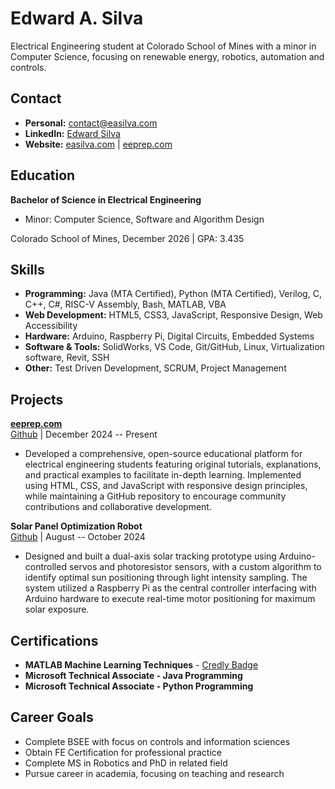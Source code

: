 # Edward A. Silva

Electrical Engineering student at Colorado School of Mines with a minor in Computer Science, focusing on renewable energy, robotics, automation and controls.

## Contact

- **Personal:** [contact@easilva.com](mailto:contact@easilva.com)
- **LinkedIn:** [Edward Silva](https://www.linkedin.com/in/edwardasilva/)
- **Website:** [easilva.com](https://easilva.com) | [eeprep.com](https://www.eeprep.com)

## Education

**Bachelor of Science in Electrical Engineering**  
- Minor: Computer Science, Software and Algorithm Design

Colorado School of Mines, December 2026 | GPA: 3.435

## Skills

- **Programming:** Java (MTA Certified), Python (MTA Certified), Verilog, C, C++, C#, RISC-V Assembly, Bash, MATLAB, VBA
- **Web Development:** HTML5, CSS3, JavaScript, Responsive Design, Web Accessibility
- **Hardware:** Arduino, Raspberry Pi, Digital Circuits, Embedded Systems
- **Software & Tools:** SolidWorks, VS Code, Git/GitHub, Linux, Virtualization software, Revit, SSH
- **Other:** Test Driven Development, SCRUM, Project Management

## Projects
**[eeprep.com](https://eeprep.com)**  
  [Github](https://github.com/edwardasilva/eeprep) | December 2024 -- Present
  - Developed a comprehensive, open-source educational platform for electrical engineering students featuring original tutorials, explanations, and practical examples to facilitate in-depth learning. Implemented using HTML, CSS, and JavaScript with responsive design principles, while maintaining a GitHub repository to encourage community contributions and collaborative development.

**Solar Panel Optimization Robot**  
  [Github](https://github.com/edwardasilva/SolarPanelProject) | August -- October 2024
  - Designed and built a dual-axis solar tracking prototype using Arduino-controlled servos and photoresistor sensors, with a custom algorithm to identify optimal sun positioning through light intensity sampling. The system utilized a Raspberry Pi as the central controller interfacing with Arduino hardware to execute real-time motor positioning for maximum solar exposure.

## Certifications

- **MATLAB Machine Learning Techniques** - [Credly Badge](https://www.credly.com/badges/3d740a34-2cfa-4259-ab08-3aeed0e3f03c/public_url)
- **Microsoft Technical Associate - Java Programming**
- **Microsoft Technical Associate - Python Programming**

## Career Goals

- Complete BSEE with focus on controls and information sciences
- Obtain FE Certification for professional practice
- Complete MS in Robotics and PhD in related field
- Pursue career in academia, focusing on teaching and research


